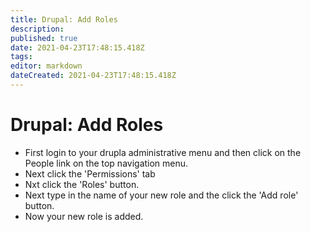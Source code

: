 ```yaml
---
title: Drupal: Add Roles
description: 
published: true
date: 2021-04-23T17:48:15.418Z
tags: 
editor: markdown
dateCreated: 2021-04-23T17:48:15.418Z
---
```


# Drupal: Add Roles

- First login to your drupla administrative menu and then click on the People link on the top navigation menu.
- Next click the 'Permissions' tab 
- Nxt click the 'Roles' button.
- Next type in the name of your new role and the click the 'Add role' button.
- Now your new role is added.
